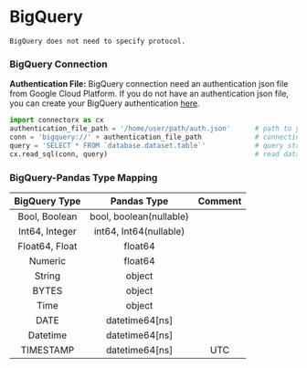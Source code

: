 # BigQuery

```{note}
BigQuery does not need to specify protocol.
```

### BigQuery Connection

**Authentication File:** BigQuery connection need an authentication json file from Google Cloud Platform. If you do not have an authentication json file, you can create your BigQuery authentication [here](https://cloud.google.com/docs/authentication/getting-started).

```py
import connectorx as cx
authentication_file_path = '/home/user/path/auth.json'      # path to your authentication json file
conn = 'bigquery://' + authentication_file_path             # connection token
query = 'SELECT * FROM `database.dataset.table`'            # query string
cx.read_sql(conn, query)                                    # read data from BigQuery
```

### BigQuery-Pandas Type Mapping
| BigQuery Type             |      Pandas Type            |  Comment                           |
|:-------------------------:|:---------------------------:|:----------------------------------:|
| Bool, Boolean             | bool, boolean(nullable)     |                                    |
| Int64, Integer            | int64, Int64(nullable)      |                                    |
| Float64, Float            | float64                     |                                    |
| Numeric                   | float64                     |                                    |
| String                    | object                      |                                    |
| BYTES                     | object                      |                                    |
| Time                      | object                      |                                    |
| DATE                      | datetime64[ns]              |                                    |
| Datetime                  | datetime64[ns]              |                                    |
| TIMESTAMP                 | datetime64[ns]              | UTC                                |